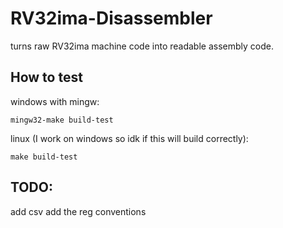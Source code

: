 # RV32ima-Disassembler

turns raw RV32ima machine code into readable assembly code.

## How to test

windows with mingw:

`mingw32-make build-test`

linux (I work on windows so idk if this will build correctly):

`make build-test`

## TODO:


add csv
add the reg conventions